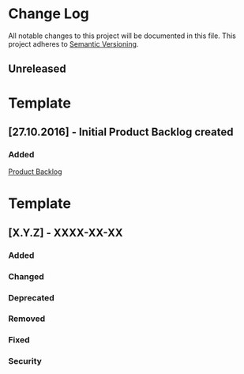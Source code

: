 # Change Log
All notable changes to this project will be documented in this file.
This project adheres to [Semantic Versioning](http://semver.org/).

## Unreleased
# Template
## [27.10.2016] - Initial Product Backlog created
### Added
[Product Backlog](https://sopra.informatik.uni-stuttgart.de/sopra-ws1617/sopra-team-16/blob/master/doc/Product.Backlog.md)




# Template
## [X.Y.Z] - XXXX-XX-XX
### Added

### Changed

### Deprecated

### Removed

### Fixed

### Security
